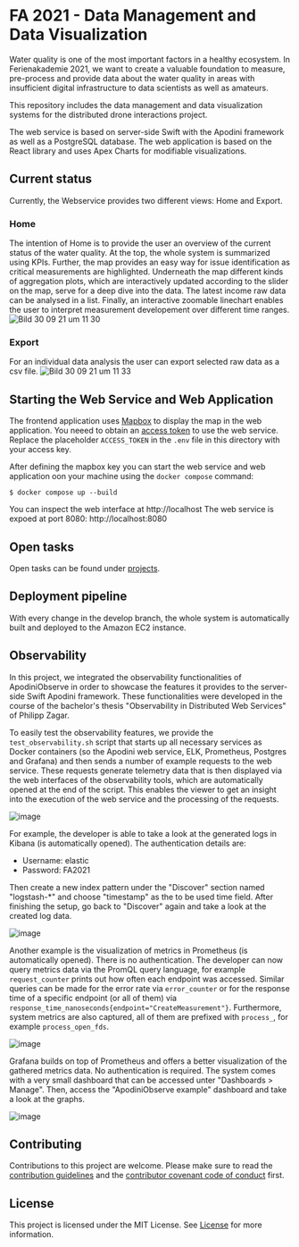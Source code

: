 # FA 2021 - Data Management and Data Visualization

Water quality is one of the most important factors in a healthy ecosystem.
In Ferienakademie 2021, we want to create a valuable foundation to measure, pre-process and provide data about the water quality in areas with insufficient digital infrastructure to data scientists as well as amateurs.

This repository includes the data management and data visualization systems for the distributed drone interactions project.

The web service is based on server-side Swift with the Apodini framework as well as a PostgreSQL database.
The web application is based on the React library and uses Apex Charts for modifiable visualizations.

## Current status

Currently, the Webservice provides two different views: Home and Export.

### Home
The intention of Home is to provide the user an overview of the current status of the water quality. At the top, the whole system is summarized using KPIs. Further, the map provides an easy way for issue identification as critical measurements are highlighted. Underneath the map different kinds of aggregation plots, which are interactively updated according to the slider on the map, serve for a deep dive into the data. The latest income raw data can be analysed in a list. Finally, an interactive zoomable linechart enables the user to interpret measurement developement over different time ranges.
![Bild 30 09 21 um 11 30](https://user-images.githubusercontent.com/56644209/135427140-76cbd4a5-98ba-4bcc-9f9a-d2dc5d85a607.jpeg)

### Export
For an individual data analysis the user can export selected raw data as a csv file.
![Bild 30 09 21 um 11 33](https://user-images.githubusercontent.com/56644209/135427381-4f17ad04-961a-4f7b-85d6-c9c46ac1f628.jpeg)

## Starting the Web Service and Web Application

The frontend application uses [Mapbox](https://www.mapbox.com/) to display the map in the web application. You neeed to obtain an [access token](https://docs.mapbox.com/api/overview/#access-tokens-and-token-scopes) to use the web service. Replace the placeholder `ACCESS_TOKEN` in the `.env` file in this directory with your access key.

After defining the mapbox key you can start the web service and web application oon your machine using the `docker compose` command:
```
$ docker compose up --build
```

You can inspect the  web interface at http://localhost
The web service is expoed at port 8080: http://localhost:8080

## Open tasks

Open tasks can be found under [projects](https://github.com/fa21-collaborative-drone-interactions/ScienceLabWebservice/projects/1).

## Deployment pipeline

With every change in the develop branch, the whole system is automatically built and deployed to the Amazon EC2 instance.

## Observability

In this project, we integrated the observability functionalities of ApodiniObserve in order to showcase the features it provides to the server-side Swift Apodini framework. These functionalities were developed in the course of the bachelor's thesis "Observability in Distributed Web Services" of Philipp Zagar.

To easily test the observability features, we provide the `test_observability.sh` script that starts up all necessary services as Docker containers (so the Apodini web service, ELK, Prometheus, Postgres and Grafana) and then sends a number of example requests to the web service. These requests generate telemetry data that is then displayed via the web interfaces of the observability tools, which are automatically opened at the end of the script. This enables the viewer to get an insight into the execution of the web service and the processing of the requests.

![image](https://user-images.githubusercontent.com/25406915/140191734-1f98917c-800f-4aaa-be52-91c3c55ba936.png)

For example, the developer is able to take a look at the generated logs in Kibana (is automatically opened). The authentication details are:
- Username: elastic
- Password: FA2021

Then create a new index pattern under the "Discover" section named "logstash-*" and choose "timestamp" as the to be used time field. After finishing the setup, go back to "Discover" again and take a look at the created log data.

![image](https://user-images.githubusercontent.com/25406915/140191244-77fe2951-200f-45b7-b3af-528802c58848.png)

Another example is the visualization of metrics in Prometheus (is automatically opened). There is no authentication.
The developer can now query metrics data via the PromQL query language, for example `request_counter` prints out how often each endpoint was accessed.
Similar queries can be made for the error rate via `error_counter` or for the response time of a specific endpoint (or all of them) via `response_time_nanoseconds{endpoint="CreateMeasurement"}`. Furthermore, system metrics are also captured, all of them are prefixed with `process_`, for example `process_open_fds`.

![image](https://user-images.githubusercontent.com/25406915/140191320-7e86557a-c65e-4e62-9936-ce348afb2650.png)

Grafana builds on top of Prometheus and offers a better visualization of the gathered metrics data. No authentication is required.
The system comes with a very small dashboard that can be accessed unter "Dashboards > Manage". Then, access the "ApodiniObserve example" dashboard and take a look at the graphs.

![image](https://user-images.githubusercontent.com/25406915/140191378-ddd6d99f-87ff-42f2-9710-8e2f65d92d3d.png)

## Contributing
Contributions to this project are welcome. Please make sure to read the [contribution guidelines](https://github.com/Apodini/.github/blob/main/CONTRIBUTING.md) and the [contributor covenant code of conduct](https://github.com/Apodini/.github/blob/main/CODE_OF_CONDUCT.md) first.

## License
This project is licensed under the MIT License. See [License](https://github.com/fa21-collaborative-drone-interactions/ScienceLabWebservice/blob/develop/LICENSE) for more information.

